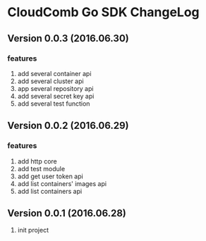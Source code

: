 # CloudComb Go SDK ChangeLog

## Version 0.0.3 (2016.06.30)

### features

1. add several container api
2. add several cluster api
3. app several repository api
4. add several secret key api
5. add several test function

## Version 0.0.2 (2016.06.29)

### features

1. add http core
2. add test module
3. add get user token api
4. add list containers' images api
5. add list containers api

## Version 0.0.1 (2016.06.28)

1. init project